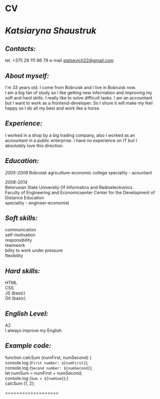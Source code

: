# CV


*Katsiaryna Shaustruk*     
===============


*Contacts:*          
---------------                               

tel.    +375 29 111 66 79
e-mail  statsevich22@gmail.com                                                                                   


*About myself:*       
---------------

I'm 33 years old.
I come from Bobruisk and I live in Bobruisk now.  
I am a big fan of study so I like getting new information and improving 
my soft and hard skills. I really like to solve difficult tasks.
I am an accountant but I want to work as a frontend-developer. 
So I shure it will make my feel happy so I do all my best and work like a horse.
 

*Experience:*                      
---------------               
                                            
I worked in a shop by a big trading company, also I worked as an acoountant in a public enterprise.
I have no experience on IT but I absolutely love this direction. 

                                                           

*Education:*                                                
---------------

*2005-2008*
Bobruisk agriculture-economic college
speciality - acountant      
          
*2008-2014*                    
Belorusian State University Of Informatics and Radioelectronics                                        
Faculty of Engineering and Economicsenter Center for the Development of Distance Education                                                    
speciality - engineer-economist              


*Soft skills:*                  
---------------

communication                                         
self-motivation                                 
responsibility                                 
teamwork                                
bility to work under pressure                             
flexibility                           

*Hard skills:*
---------------

HTML                  
CSS                       
JS (basic)    
Git (basic)  


*English Level:*                     
---------------

A2                          
I always improve my English        

                       
*Example code:*                     
---------------
function calcSum (numFirst, numSecond) {  
console.log (`First number: ${numFirst}`);    
console.log (`Second number: ${numSecond}`);    
let numSum = numFirst + numSecond;      
console.log (`Sum = ${numSum}`);}     
calcSum (1, 2);      




===================


